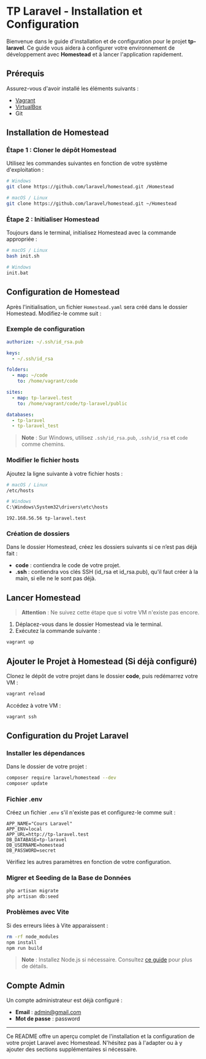 # TP Laravel - Installation et Configuration

Bienvenue dans le guide d'installation et de configuration pour le projet **tp-laravel**. Ce guide vous aidera à configurer votre environnement de développement avec **Homestead** et à lancer l'application rapidement.

## Prérequis

Assurez-vous d'avoir installé les éléments suivants :
- [Vagrant](https://developer.hashicorp.com/vagrant/install?product_intent=vagrant)
- [VirtualBox](https://www.virtualbox.org/)
- Git

## Installation de Homestead

### Étape 1 : Cloner le dépôt Homestead

Utilisez les commandes suivantes en fonction de votre système d'exploitation :

```bash
# Windows
git clone https://github.com/laravel/homestead.git /Homestead

# macOS / Linux
git clone https://github.com/laravel/homestead.git ~/Homestead
```

### Étape 2 : Initialiser Homestead

Toujours dans le terminal, initialisez Homestead avec la commande appropriée :

```bash
# macOS / Linux
bash init.sh

# Windows
init.bat
```

## Configuration de Homestead

Après l'initialisation, un fichier `Homestead.yaml` sera créé dans le dossier Homestead. Modifiez-le comme suit :

### Exemple de configuration

```yaml
authorize: ~/.ssh/id_rsa.pub

keys:
  - ~/.ssh/id_rsa

folders:
  - map: ~/code
    to: /home/vagrant/code

sites:
  - map: tp-laravel.test
    to: /home/vagrant/code/tp-laravel/public

databases:
  - tp-laravel
  - tp-laravel_test
```

> **Note** : Sur Windows, utilisez `.ssh/id_rsa.pub`, `.ssh/id_rsa` et `code` comme chemins.

### Modifier le fichier hosts

Ajoutez la ligne suivante à votre fichier hosts :

```bash
# macOS / Linux
/etc/hosts

# Windows
C:\Windows\System32\drivers\etc\hosts
```

```plaintext
192.168.56.56 tp-laravel.test
```

### Création de dossiers

Dans le dossier Homestead, créez les dossiers suivants si ce n’est pas déjà fait :
- **code** : contiendra le code de votre projet.
- **.ssh** : contiendra vos clés SSH (id_rsa et id_rsa.pub), qu'il faut créer à la main, si elle ne le sont pas déjà.

## Lancer Homestead

> **Attention** : Ne suivez cette étape que si votre VM n'existe pas encore.

1. Déplacez-vous dans le dossier Homestead via le terminal.
2. Exécutez la commande suivante :

```bash
vagrant up
```

## Ajouter le Projet à Homestead (Si déjà configuré)

Clonez le dépôt de votre projet dans le dossier **code**, puis redémarrez votre VM :

```bash
vagrant reload
```

Accédez à votre VM :

```bash
vagrant ssh
```

## Configuration du Projet Laravel

### Installer les dépendances

Dans le dossier de votre projet :

```bash
composer require laravel/homestead --dev
composer update
```

### Fichier .env

Créez un fichier `.env` s'il n'existe pas et configurez-le comme suit :

```env
APP_NAME="Cours Laravel"
APP_ENV=local
APP_URL=http://tp-laravel.test
DB_DATABASE=tp-laravel
DB_USERNAME=homestead
DB_PASSWORD=secret
```

Vérifiez les autres paramètres en fonction de votre configuration.

### Migrer et Seeding de la Base de Données

```bash
php artisan migrate
php artisan db:seed
```

### Problèmes avec Vite

Si des erreurs liées à Vite apparaissent :

```bash
rm -rf node_modules
npm install
npm run build
```

> **Note** : Installez Node.js si nécessaire. Consultez [ce guide](https://kinsta.com/fr/blog/comment-installer-node-js/) pour plus de détails.

## Compte Admin

Un compte administrateur est déjà configuré :

- **Email** : admin@gmail.com
- **Mot de passe** : password

---

Ce README offre un aperçu complet de l'installation et la configuration de votre projet Laravel avec Homestead. N'hésitez pas à l'adapter ou à y ajouter des sections supplémentaires si nécessaire.
